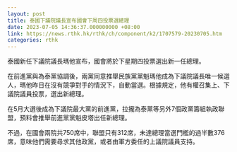 ```yaml
---
layout: post
title: 泰國下議院議長宣布國會下周四投票選總理
date: 2023-07-05 14:36:37.000000000 +08:00
link: https://news.rthk.hk/rthk/ch/component/k2/1707579-20230705.htm
categories: rthk
---
```


泰國新任下議院議長瑪他宣布，國會將於下星期四投票選出新一任總理。

在前進黨與為泰黨協調後，兩黨同意推舉民族黨黨魁瑪他成為下議院議長唯一候選人，瑪他昨日在沒有競爭對手的情況下，自動當選。根據規定，他有權召集上、下議院議員投票，選出新總理。

在5月大選後成為下議院最大黨的前進黨，拉攏為泰黨等另外7個政黨籌組執政聯盟，預料會推舉前進黨黨魁皮塔出任新總理。

不過，在國會兩院共750席中，聯盟只有312席，未達總理當選門檻的過半數376席，意味他們需要尋求其他政黨，或者由軍方委任的上議院議員支持。
